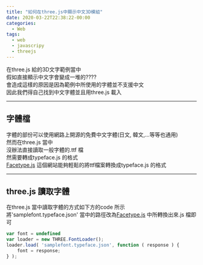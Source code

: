 ```yaml
---
title: "如何在three.js中顯示中文3D模組"
date: 2020-03-22T22:38:22-00:00
categories:
  - Web
tags:
  - web
  - javascripy
  - threejs
---
```

  
在three.js 給的3D文字範例當中  
假如直接顯示中文字會變成一堆的????  
會造成這樣的原因是因為範例中所使用的字體並不支援中文  
因此我們得自己找到中文字體並且用three.js 載入  
  
---
## 字體檔  
字體的部份可以使用網路上開源的免費中文字體(日文, 韓文,...等等也通用)  
然而在three.js 當中  
沒辦法直接讀取一般字體的.ttf 檔  
然需要轉成typeface.js 的格式  
[Facetype.js](https://gero3.github.io/facetype.js/) 這個網站能夠輕鬆的將ttf檔案轉換成typeface.js 的格式  

---

## three.js 讀取字體  

在three.js 當中讀取字體的方式如下方的code 所示  
將'samplefont.typeface.json' 當中的路徑改為[Facetype.js](https://gero3.github.io/facetype.js/) 中所轉換出來.js 檔即可

```javascript
var font = undefined
var loader = new THREE.FontLoader();
loader.load( 'samplefont.typeface.json', function ( response ) {
    font = response;
} );
```  